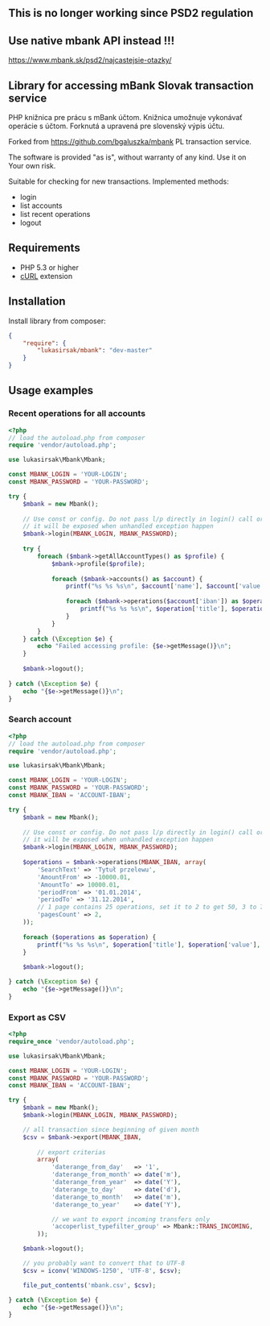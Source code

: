 ## This is no longer working since PSD2 regulation
## Use native mbank API instead !!!

https://www.mbank.sk/psd2/najcastejsie-otazky/

## Library for accessing mBank Slovak transaction service

PHP knižnica pre prácu s mBank účtom. Knižnica umožnuje vykonávať operácie s účtom. Forknutá a upravená pre slovenský výpis účtu.

Forked from https://github.com/bgaluszka/mbank PL transaction service.

The software is provided "as is", without warranty of any kind. Use it on Your own risk.

Suitable for checking for new transactions. Implemented methods:

* login
* list accounts
* list recent operations
* logout

## Requirements

* PHP 5.3 or higher
* [cURL](http://www.php.net/manual/book.curl.php) extension

## Installation

Install library from composer:

```json
{
    "require": {
        "lukasirsak/mbank": "dev-master"
    }
}
```

## Usage examples

### Recent operations for all accounts

```php
<?php
// load the autoload.php from composer
require 'vendor/autoload.php';

use lukasirsak\Mbank\Mbank;

const MBANK_LOGIN = 'YOUR-LOGIN';
const MBANK_PASSWORD = 'YOUR-PASSWORD';

try {
    $mbank = new Mbank();
    
    // Use const or config. Do not pass l/p directly in login() call or
    // it will be exposed when unhandled exception happen 
   	$mbank->login(MBANK_LOGIN, MBANK_PASSWORD);
    
    try {
        foreach ($mbank->getAllAccountTypes() as $profile) {
            $mbank->profile($profile);
        
            foreach ($mbank->accounts() as $account) {
                printf("%s %s %s\n", $account['name'], $account['value'], $account['currency']);
        
                foreach ($mbank->operations($account['iban']) as $operation) {
                	printf("%s %s %s\n", $operation['title'], $operation['value'], $operation['currency']);
                }
            }
        }
    } catch (\Exception $e) {
        echo "Failed accessing profile: {$e->getMessage()}\n";
    }
    
    $mbank->logout();
    
} catch (\Exception $e) {
	echo "{$e->getMessage()}\n";
}
```

### Search account

```php
<?php
// load the autoload.php from composer
require 'vendor/autoload.php';

use lukasirsak\Mbank\Mbank;

const MBANK_LOGIN = 'YOUR-LOGIN';
const MBANK_PASSWORD = 'YOUR-PASSWORD';
const MBANK_IBAN = 'ACCOUNT-IBAN';

try {
    $mbank = new Mbank();
    
    // Use const or config. Do not pass l/p directly in login() call or
    // it will be exposed when unhandled exception happen 
   	$mbank->login(MBANK_LOGIN, MBANK_PASSWORD);
    
    $operations = $mbank->operations(MBANK_IBAN, array(
        'SearchText' => 'Tytuł przelewu',
        'AmountFrom' => -10000.01,
        'AmountTo' => 10000.01,
        'periodFrom' => '01.01.2014',
        'periodTo' => '31.12.2014',
        // 1 page contains 25 operations, set it to 2 to get 50, 3 to 75 and so on
        'pagesCount' => 2,
    ));
    
    foreach ($operations as $operation) {
        printf("%s %s %s\n", $operation['title'], $operation['value'], $operation['currency']);
    }
    
    $mbank->logout();

} catch (\Exception $e) {
	echo "{$e->getMessage()}\n";
}
```

### Export as CSV

```php
<?php
require_once 'vendor/autoload.php';

use lukasirsak\Mbank\Mbank;

const MBANK_LOGIN = 'YOUR-LOGIN';
const MBANK_PASSWORD = 'YOUR-PASSWORD';
const MBANK_IBAN = 'ACCOUNT-IBAN';

try {
	$mbank = new Mbank();
	$mbank->login(MBANK_LOGIN, MBANK_PASSWORD);

	// all transaction since beginning of given month
	$csv = $mbank->export(MBANK_IBAN,
		
		// export criterias
		array(
			'daterange_from_day'   => '1',
			'daterange_from_month' => date('m'),
			'daterange_from_year'  => date('Y'),
			'daterange_to_day'     => date('d'),
			'daterange_to_month'   => date('m'),
			'daterange_to_year'    => date('Y'),

		    // we want to export incoming transfers only
		    'accoperlist_typefilter_group' => Mbank::TRANS_INCOMING,
		));

	$mbank->logout();

	// you probably want to convert that to UTF-8
	$csv = iconv('WINDOWS-1250', 'UTF-8', $csv);

    file_put_contents('mbank.csv', $csv);

} catch (\Exception $e) {
	echo "{$e->getMessage()}\n";
}
```